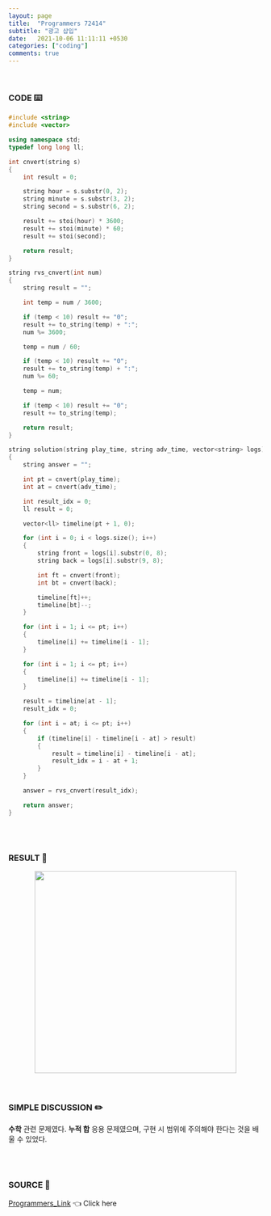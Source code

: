 ```yaml
---
layout: page
title:  "Programmers 72414"
subtitle: "광고 삽입"
date:   2021-10-06 11:11:11 +0530
categories: ["coding"]
comments: true
---
```


<br>

### CODE ⌨️

```c++
#include <string>
#include <vector>

using namespace std;
typedef long long ll;

int cnvert(string s)
{
	int result = 0;

	string hour = s.substr(0, 2);
	string minute = s.substr(3, 2);
	string second = s.substr(6, 2);

	result += stoi(hour) * 3600;
	result += stoi(minute) * 60;
	result += stoi(second);

	return result;
}

string rvs_cnvert(int num)
{
	string result = "";

	int temp = num / 3600;

	if (temp < 10) result += "0";
	result += to_string(temp) + ":";
	num %= 3600;

	temp = num / 60;

	if (temp < 10) result += "0";
	result += to_string(temp) + ":";
	num %= 60;

	temp = num;

	if (temp < 10) result += "0";
	result += to_string(temp);

	return result;
}

string solution(string play_time, string adv_time, vector<string> logs)
{
	string answer = "";

	int pt = cnvert(play_time);
	int at = cnvert(adv_time);

	int result_idx = 0;
	ll result = 0;

	vector<ll> timeline(pt + 1, 0);

	for (int i = 0; i < logs.size(); i++)
	{
		string front = logs[i].substr(0, 8);
		string back = logs[i].substr(9, 8);

		int ft = cnvert(front);
		int bt = cnvert(back);

		timeline[ft]++;
		timeline[bt]--;
	}

	for (int i = 1; i <= pt; i++)
	{
		timeline[i] += timeline[i - 1];
	}

	for (int i = 1; i <= pt; i++)
	{
		timeline[i] += timeline[i - 1];
	}

	result = timeline[at - 1];
	result_idx = 0;

	for (int i = at; i <= pt; i++)
	{
		if (timeline[i] - timeline[i - at] > result)
		{
			result = timeline[i] - timeline[i - at];
			result_idx = i - at + 1;
		}
	}

	answer = rvs_cnvert(result_idx);

	return answer;
}
```  

<br>
<br>

### RESULT 💛

<img src="{{ '/assets/programmers/p72414r.jpg' }}" style="width: 400px; height: auto; margin-left: auto; margin-right: auto; display: block;">  

<br>
<br>

### SIMPLE DISCUSSION ✏️

**수학** 관련 문제였다. **누적 합** 응용 문제였으며, 구현 시 범위에 주의해야 한다는 것을 배울 수 있었다.  

<br>
<br>

### SOURCE 💎

[Programmers_Link][link] 👈 Click here  

<br>

<script src="https://utteranc.es/client.js"
        repo="DCherish/DCherish.github.io"
        issue-term="pathname"
        theme="boxy-light"
        crossorigin="anonymous"
        async>
</script>

[link]: https://programmers.co.kr/learn/courses/30/lessons/72414